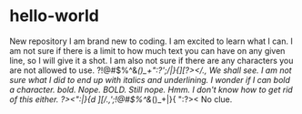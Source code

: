 # hello-world
New repository
I am brand new to coding.  I am excited to learn what I can.
I am not sure if there is a limit to how much text you can have on any given line, so I will give it a shot.  I am also not sure if there are any characters you are not allowed to use. ?!@#$%^&*()_+":?';/|\}{][?></.,
We shall see.  I am not sure what I did to end up with italics and underlining.  I wonder if I can bold a character.  bold.  Nope.  BOLD.  Still nope.
Hmm.
I don't know how to get rid of this either.
?><":|}{d \][/.,';!@#$%^&*()_+|}{
":?><  No clue.
